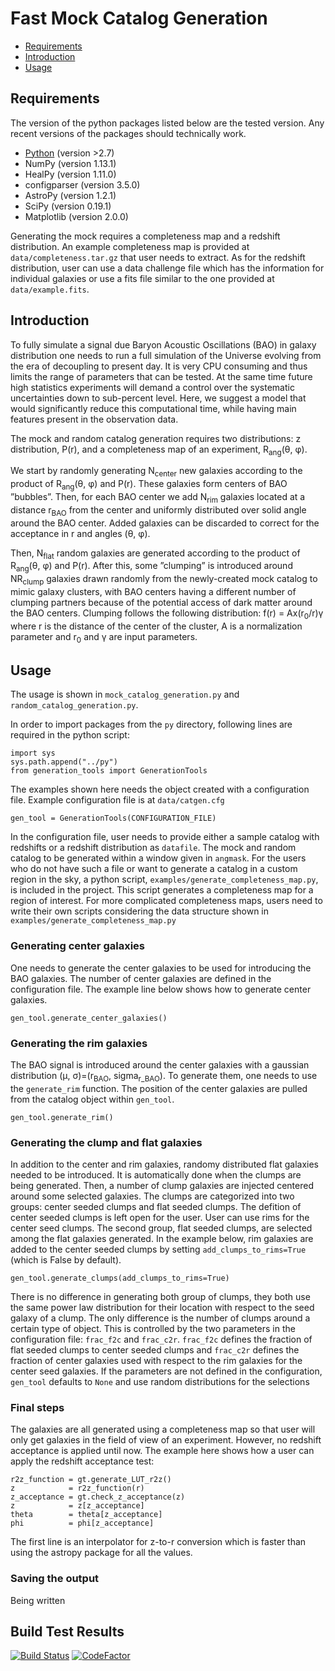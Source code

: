 # Fast Mock Catalog Generation

<!-- toc -->
- [Requirements](#requirements)
- [Introduction](#introduction)
- [Usage](#usage)
<!-- tocstop -->

## Requirements
The version of the python packages listed below are the tested version. Any recent versions of the packages should technically work.
* [Python](https://www.python.org/) (version >2.7)
* NumPy  (version 1.13.1)
* HealPy (version 1.11.0)
* configparser (version 3.5.0)
* AstroPy (version 1.2.1)
* SciPy (version 0.19.1)
* Matplotlib (version 2.0.0)

Generating the mock requires a completeness map and a redshift distribution. An example completeness map is provided at `data/completeness.tar.gz` that user needs to extract. As for the redshift distribution, user can use a data challenge file which has the information for individual galaxies or use a fits file similar to the one provided at `data/example.fits`. 

## Introduction

To fully simulate a signal due Baryon Acoustic Oscillations (BAO) in galaxy distribution one needs to run a full simulation of the Universe evolving from the era of decoupling to present day. It is very CPU consuming and thus limits the range of parameters that can be tested. At the same time future high statistics experiments will demand a control over the systematic uncertainties down to sub-percent level. Here, we suggest a model that would significantly reduce this computational time, while having main features present in the observation data. 

The mock and random catalog generation requires two distributions: z distribution, P(r), and a completeness map of an experiment, R<sub>ang</sub>(&theta;, &phi;).

We start by randomly generating N<sub>center</sub> new galaxies according to the product of R<sub>ang</sub>(&theta;, &phi;) and P(r). These galaxies form centers of BAO ”bubbles”. Then, for each BAO center we add N<sub>rim</sub> galaxies located at a distance r<sub>BAO</sub> from the center and uniformly distributed over solid angle around the BAO center. Added galaxies can be discarded to correct for the acceptance in r and angles (&theta;, &phi;).

Then, N<sub>flat</sub> random galaxies are generated according to the product of R<sub>ang</sub>(&theta;, &phi;) and P(r). After this, some ”clumping” is introduced around NR<sub>clump</sub> galaxies drawn randomly from the newly-created mock catalog to mimic galaxy clusters, with BAO centers having a different number of clumping partners because of the potential access of dark matter around the BAO centers. Clumping follows the following distribution:
f(r) = Ax(r<sub>0</sub>/r)&gamma;
where r is the distance of the center of the cluster, A is a normalization parameter and r<sub>0</sub> and &gamma; are input parameters.

## Usage
The usage is shown in `mock_catalog_generation.py` and `random_catalog_generation.py`.

In order to import packages from the `py` directory, following lines are required in the python script:
```
import sys
sys.path.append("../py")
from generation_tools import GenerationTools
```

The examples shown here needs the object created with a configuration file. Example configuration file is at `data/catgen.cfg`
```
gen_tool = GenerationTools(CONFIGURATION_FILE)
```

In the configuration file, user needs to provide either a sample catalog with redshifts or a redshift distribution as `datafile`. The mock and random catalog to be generated within a window given in `angmask`. For the users who do not have such a file or want to generate a catalog in a custom region in the sky, a python script, `examples/generate_completeness_map.py`, is included in the project. This script generates a completeness map for a region of interest. For more complicated completeness maps, users need to write their own scripts considering the data structure shown in `examples/generate_completeness_map.py`

### Generating center galaxies
One needs to generate the center galaxies to be used for introducing the BAO galaxies. The number of center galaxies are defined in the configuration file. The example line below shows how to generate center galaxies.
```
gen_tool.generate_center_galaxies()
```

### Generating the rim galaxies
The BAO signal is introduced around the center galaxies with a gaussian distribution (&mu;, &sigma;)=(r<sub>BAO</sub>, sigma<sub>r_BAO</sub>). To generate them, one needs to use the `generate_rim` function. The position of the center galaxies are pulled from the catalog object within `gen_tool`.
```
gen_tool.generate_rim()
```

### Generating the clump and flat galaxies
In addition to the center and rim galaxies, randomy distributed flat galaxies needed to be introduced. It is automatically done when the clumps are being generated. Then, a number of clump galaxies are injected centered around some selected galaxies. The clumps are categorized into two groups: center seeded clumps and flat seeded clumps. The defition of center seeded clumps is left open for the user. User can use rims for the center seed clumps. The second group, flat seeded clumps, are selected among the flat galaxies generated. In the example below, rim galaxies are added to the center seeded clumps by setting `add_clumps_to_rims=True` (which is False by default).
```
gen_tool.generate_clumps(add_clumps_to_rims=True)
```
There is no difference in generating both group of clumps, they both use the same power law distribution for their location with respect to the seed galaxy of a clump. The only difference is the number of clumps around a certain type of object. This is controlled by the two parameters in the configuration file: `frac_f2c` and `frac_c2r`. `frac_f2c` defines the fraction of flat seeded clumps to center seeded clumps and `frac_c2r` defines the fraction of center galaxies used with respect to the rim galaxies for the center seed galaxies. If the parameters are not defined in the configuration, `gen_tool` defaults to `None` and use random distributions for the selections

### Final steps
The galaxies are all generated using a completeness map so that user will only get galaxies in the field of view of an experiment. However, no redshift acceptance is applied until now. The example here shows how a user can apply the redshift acceptance test:
```
r2z_function = gt.generate_LUT_r2z()
z            = r2z_function(r)
z_acceptance = gt.check_z_acceptance(z)
z            = z[z_acceptance]
theta        = theta[z_acceptance]
phi          = phi[z_acceptance]
```
The first line is an interpolator for z-to-r conversion which is faster than using the astropy package for all the values.

### Saving the output

Being written

## Build Test Results

[![Build Status](https://travis-ci.com/DESI-UR/catalog_generation.svg?branch=master)](https://travis-ci.com/DESI-UR/catalog_generation)
[![CodeFactor](https://www.codefactor.io/repository/github/desi-ur/catalog_generation/badge/master)](https://www.codefactor.io/repository/github/desi-ur/catalog_generation/overview/master)